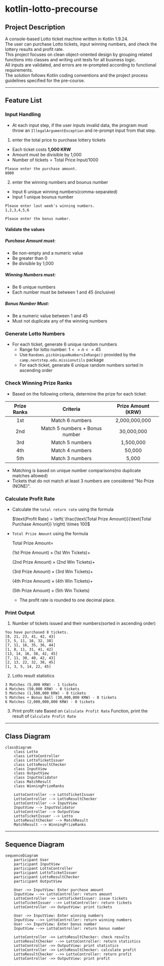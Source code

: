 # kotlin-lotto-precourse

## Project Description

A console-based Lotto ticket machine written in Kotlin 1.9.24.  
The user can purchase Lotto tickets, input winning numbers, and check the lottery results and profit rate.  
This project focuses on clean object-oriented design by grouping related functions into classes and writing unit tests for all business logic.  
All inputs are validated, and errors are re-prompted according to functional requirements.  
The solution follows Kotlin coding conventions and the project process guidelines specified for the pre-course.

---

## Feature List

### Input Handling

- At each input step, if the user inputs invalid data,
  the program must throw an `IllegalArgumentException` and re-prompt input from that step.

1. enter the total price to purchase lottery tickets

- Each ticket costs **1,000 KRW**
- Amount must be divisible by 1,000
- $\text{Number  of  tickets} = \text{Total  Price  Input}/1000$

```
Please enter the purchase amount.
8000
```

2. enter the winning numbers and bounus number

- Input 6 unique winning numbers(comma-separated)
- Input 1 unique bounus number

```
Please enter last week's winning numbers.
1,2,3,4,5,6

Please enter the bonus number.
```

#### Validate the values

##### Purchase Amount must:

- Be non-empty and a numeric value
- Be greater than 0
- Be divisible by 1,000

##### Winning Numbers must:

- Be 6 unique numbers
- Each number must be between 1 and 45 (inclusive)

##### Bonus Number Must:

- Be a numeric value between 1 and 45
- Must not duplicate any of the winning numbers

### Generate Lotto Numbers

- For each ticket, generate 6 unique random numbers
  - Range for lotto number: $1 <= n <= 45$
  - Use `Randoms.pickUniqueNumbersInRange()` provided by the `camp.nextstep.edu.missionutils` package
  - For each ticket, generate 6 unique random numbers sorted in ascending order

### Check Winning Prize Ranks

- Based on the following criteria, determine the prize for each ticket:

| Prize Ranks |            Criteria            | Prize Amount (KRW) |
| :---------: | :----------------------------: | :----------------: |
|     1st     |        Match 6 numbers         |   2,000,000,000    |
|     2nd     | Match 5 numbers + Bonus number |     30,000,000     |
|     3rd     |        Match 5 numbers         |     1,500,000      |
|     4th     |        Match 4 numbers         |       50,000       |
|     5th     |        Match 3 numbers         |       5,000        |

- Matching is based on unique number comparisons(no duplicate matches allowed)
- Tickets that do not match at least 3 numbers are considered "No Prize (NONE)".

### Calculate Profit Rate

- Calculate the `total return rate` using the formula

  $\text{Profit Rate} = \left( \frac{\text{Total Prize Amount}}{\text{Total Purchase Amount}} \right) \times 100$

- `Total Prize Amount` using the formula

  $\text{Total Prize Amount} =$

  $(1\text{st Prize Amount}) \times (1\text{st Win Tickets}) +$

  $(2\text{nd Prize Amount}) \times (2\text{nd Win Tickets}) +$

  $(3\text{rd Prize Amount}) \times (3\text{rd Win Tickets}) +$
  
  $(4\text{th Prize Amount}) \times (4\text{th Win Tickets}) +$

  $(5\text{th Prize Amount}) \times (5\text{th Win Tickets})$

  - The profit rate is rounded to one decimal place.

### Print Output

1. Number of tickets issued and their numbers(sorted in ascending order)

```
You have purchased 8 tickets.
[8, 21, 23, 41, 42, 43]
[3, 5, 11, 16, 32, 38]
[7, 11, 16, 35, 36, 44]
[1, 8, 11, 31, 41, 42]
[13, 14, 16, 38, 42, 45]
[7, 11, 30, 40, 42, 43]
[2, 13, 22, 32, 38, 45]
[1, 3, 5, 14, 22, 45]
```

2. Lotto result statistics

```
3 Matches (5,000 KRW) - 1 tickets
4 Matches (50,000 KRW) - 0 tickets
5 Matches (1,500,000 KRW) - 0 tickets
5 Matches + Bonus Ball (30,000,000 KRW) - 0 tickets
6 Matches (2,000,000,000 KRW) - 0 tickets
```

3. Print profit rate
   Based on `Calculate Profit Rate` Function, print the result of `Calculate Profit Rate`

---

## Class Diagram

```mermaid
classDiagram
    class Lotto
    class LottoController
    class LottoTicketIssuer
    class LottoResultChecker
    class InputView
    class OutputView
    class InputValidator
    class MatchResult
    class WinningPrizeRanks

    LottoController --> LottoTicketIssuer
    LottoController --> LottoResultChecker
    LottoController --> InputView
    InputView --> InputValidator
    LottoController --> OutputView
    LottoTicketIssuer --> Lotto
    LottoResultChecker --> MatchResult
    MatchResult --> WinningPrizeRanks
```

---

## Sequence Diagram

```mermaid
sequenceDiagram
    participant User
    participant InputView
    participant LottoController
    participant LottoTicketIssuer
    participant LottoResultChecker
    participant OutputView

    User ->> InputView: Enter purchase amount
    InputView -->> LottoController: return amount
    LottoController ->> LottoTicketIssuer: issue tickets
    LottoTicketIssuer -->> LottoController: return tickets
    LottoController ->> OutputView: print tickets

    User ->> InputView: Enter winning numbers
    InputView -->> LottoController: return winning numbers
    User ->> InputView: Enter bonus number
    InputView -->> LottoController: return bonus number

    LottoController ->> LottoResultChecker: check results
    LottoResultChecker -->> LottoController: return statistics
    LottoController ->> OutputView: print statistics
    LottoController ->> LottoResultChecker: calculate profit
    LottoResultChecker -->> LottoController: return profit
    LottoController ->> OutputView: print profit
```
